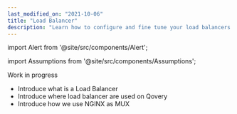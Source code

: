 ```yaml
---
last_modified_on: "2021-10-06"
title: "Load Balancer"
description: "Learn how to configure and fine tune your load balancers on Qovery"
---
```


import Alert from '@site/src/components/Alert';

import Assumptions from '@site/src/components/Assumptions';

<Alert type="warning">

Work in progress

</Alert>

* Introduce what is a Load Balancer
* Introduce where load balancer are used on Qovery
* Introduce how we use NGINX as MUX



